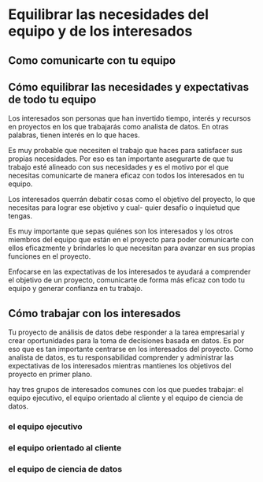 # Equilibrar las necesidades del equipo y de los interesados

## Como comunicarte con tu equipo

## Cómo equilibrar las necesidades y expectativas de todo tu equipo

Los interesados son personas que han invertido tiempo, interés y recursos en proyectos en los que trabajarás como
analista de datos. En otras palabras, tienen interés en lo que haces.

Es muy probable que necesiten el trabajo que haces para satisfacer sus propias necesidades. Por eso es tan importante
asegurarte de que tu trabajo esté alineado con sus necesidades y es el motivo por el que necesitas comunicarte de manera
eficaz con todos los interesados en tu equipo.

Los interesados querrán debatir cosas como el objetivo del proyecto, lo que necesitas para lograr ese objetivo y cual-
quier desafío o inquietud que tengas.

Es muy importante que sepas quiénes son los interesados y los otros miembros del equipo que están en el proyecto para
poder comunicarte con ellos eficazmente y brindarles lo que necesitan para avanzar en sus propias funciones en el
proyecto.

Enfocarse en las expectativas de los interesados te ayudará a comprender el objetivo de un proyecto, comunicarte de
forma más eficaz con todo tu equipo y generar confianza en tu trabajo.

## Cómo trabajar con los interesados

Tu proyecto de análisis de datos debe responder a la tarea empresarial y crear oportunidades para la toma de decisiones
basada en datos. Es por eso que es tan importante centrarse en los interesados del proyecto. Como analista de datos, es
tu responsabilidad comprender y administrar las expectativas de los interesados mientras mantienes los objetivos del
proyecto en primer plano.

hay tres grupos de interesados comunes con los que puedes trabajar: el equipo ejecutivo, el equipo orientado al cliente
y el equipo de ciencia de datos.

### el equipo ejecutivo

### el equipo orientado al cliente

### el equipo de ciencia de datos
